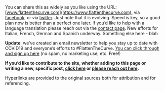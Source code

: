 You can share this as widely as you like using the URL: [www.flattenthecurve.com](https://www.flattenthecurve.com), via [facebook](https://www.facebook.com/photo.php?fbid=10158003174454431&set=a.10150142889684431&type=3&theater), or via [twitter](https://twitter.com/flattencurve/status/1239568385832296450). Just note that it is evolving. Speed is key, so a good plan now is better than a perfect one later. If you’d like to help with a language translation please reach out via the [contact page](/contact/). New efforts for Italian, French, German and Spanish underway.  Something else here - blah

**Update**: we’ve created an email newsletter to help you stay up to date with COVID19 and everyone’s efforts to #FlattenTheCurve. [You can click through and sign up here](https://flattenthecurve.substack.com/) (no spam, no marketing use, etc. Free!)

**If you’d like to contribute to the site, whether adding to this page or writing a new, specific post, [click here](https://www.flattenthecurve.com/#how-to-help-and-contribute) or [please reach out here](/contact/).**

Hyperlinks are provided to the original sources both for attribution and for referencing.

